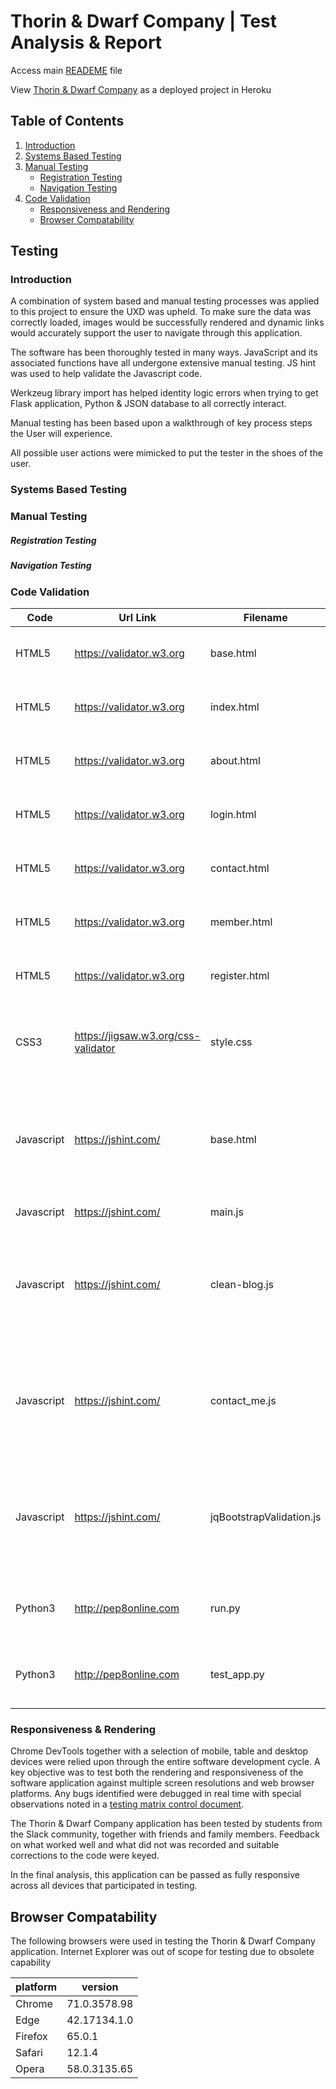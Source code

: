 # Thorin & Dwarf Company | Test Analysis & Report 

Access main [READEME](https://github.com/Spagettileg/thorin-and-dwarf-company/blob/master/README.md) file

View [Thorin & Dwarf Company](https://thorin-and-dwarf-company.herokuapp.com/) as a deployed project in Heroku

## Table of Contents
1. [Introduction](#introduction) 
2. [Systems Based Testing](#systems-based-testing)
3. [Manual Testing](#manual-testing)
    * [Registration Testing](#registration-testing)
    * [Navigation Testing](#navigation-testing)
4. [Code Validation](#code-validation)
    * [Responsiveness and Rendering](#responsiveness-and-rendering)
    * [Browser Compatability](#browser-compatability)
    

## Testing
### Introduction
A combination of system based and manual testing processes was applied to this project to ensure the UXD was upheld. To make sure the data was correctly loaded, images would be successfully rendered and dynamic links would accurately support the user to navigate through this application.

The software has been thoroughly tested in many ways. JavaScript and its associated functions have all undergone extensive manual testing. JS hint was used to help validate the Javascript code.

Werkzeug library import has helped identity logic errors when trying to get Flask application, Python & JSON database to all correctly interact. 

Manual testing has been based upon a walkthrough of key process steps the User will experience.    

All possible user actions were mimicked to put the tester in the shoes of the user. 

### Systems Based Testing 

### Manual Testing
##### Registration Testing

##### Navigation Testing

### Code Validation

Code       | Url Link                          | Filename                | Outcome | Comments
-----------|-----------------------------------|-------------------------|---------|---------
HTML5      |https://validator.w3.org           |base.html                |Pass     |Jinja templating language used = ok
HTML5      |https://validator.w3.org           |index.html               |Pass     |Jinja templating language used = ok        
HTML5      |https://validator.w3.org           |about.html               |Pass     |Jinja templating language used = ok
HTML5      |https://validator.w3.org           |login.html               |Pass     |Jinja templating language used = ok
HTML5      |https://validator.w3.org           |contact.html             |Pass     |Jinja templating language used = ok
HTML5      |https://validator.w3.org           |member.html              |Pass     |Jinja templating language used = ok
HTML5      |https://validator.w3.org           |register.html            |Pass     |Jinja templating language used = ok
CSS3       |https://jigsaw.w3.org/css-validator|style.css                |Pass     |W3C CSS Validator results - CSS level 3 + SVG = ok
Javascript |https://jshint.com/                |base.html                |Pass     |Some instances of $ being undefined due to using jQuery. No errors found    
Javascript |https://jshint.com/                |main.js                  |Pass     |No errors found
Javascript |https://jshint.com/                |clean-blog.js            |Pass     |Some instances of $ being undefined due to using jQuery. No errors found
Javascript |https://jshint.com/                |contact_me.js            |Pass     |Some instances of $ being undefined due to using jQuery. No errors found
Javascript |https://jshint.com/                |jqBootstrapValidation.js |Pass     |Some instances of $ being undefined due to using jQuery. No errors found
Python3    |http://pep8online.com              |run.py                   |Pass     |All convention errors corrected = ok
Python3    |http://pep8online.com              |test_app.py              |Pass     |All convention errors corrected = ok

### Responsiveness & Rendering
Chrome DevTools together with a selection of mobile, table and desktop devices were relied upon through the entire software development cycle. A key objective was to test both the rendering and responsiveness of the software application against multiple screen resolutions and web browser platforms. Any bugs identified were debugged in real time with special observations noted in a [testing matrix control document](https://github.com/Spagettileg/thorin-and-dwarf-company/blob/master/tests/user-testing-thorin_vfinal.zip).

The Thorin & Dwarf Company application has been tested by students from the Slack community, together with friends and family members. Feedback on what worked well and what did not was recorded and suitable corrections to the code were keyed.

In the final analysis, this application can be passed as fully responsive across all devices that participated in testing.

## Browser Compatability

The following browsers were used in testing the Thorin & Dwarf Company application. Internet Explorer was out of scope for testing due to obsolete capability

platform | version
---------|--------
Chrome   |71.0.3578.98
Edge     |42.17134.1.0
Firefox  |65.0.1
Safari   |12.1.4
Opera    |58.0.3135.65
